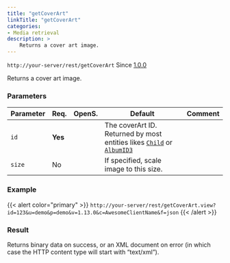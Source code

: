 ```yaml
---
title: "getCoverArt"
linkTitle: "getCoverArt"
categories:
- Media retrieval
description: >
    Returns a cover art image.
---
```


`http://your-server/rest/getCoverArt` Since [1.0.0](../../subsonic-versions)

Returns a cover art image.

### Parameters

| Parameter | Req. | OpenS. | Default | Comment |
| --- | --- | --- | --- | --- |
| `id` | **Yes** |     | The coverArt ID. Returned by most entities likes [`Child`](../../responses/child) or [`AlbumID3`](../../responses/albumid3) |
| `size` | No  |     | If specified, scale image to this size. |

### Example

{{< alert color="primary" >}} `http://your-server/rest/getCoverArt.view?id=123&u=demo&p=demo&v=1.13.0&c=AwesomeClientName&f=json` {{< /alert >}}

### Result

Returns binary data on success, or an XML document on error (in which case the HTTP content type will start with “text/xml”).
